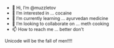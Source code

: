 - 👋 Hi, I’m @muzzletov
- 👀 I’m interested in ... cocaine
- 🌱 I’m currently learning ... ayurvedan medicine
- 💞️ I’m looking to collaborate on ... meth cooking
- 📫 How to reach me ... better don't

Unicode will be the fall of men!!!!

<!---
muzzletov/muzzletov is a ✨ special ✨ repository because its `README.md` (this file) appears on your GitHub profile.
You can click the Preview link to take a look at your changes.
--->

